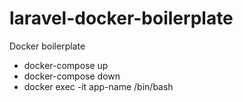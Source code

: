 # laravel-docker-boilerplate
Docker boilerplate


* docker-compose up
* docker-compose down
* docker exec -it app-name /bin/bash